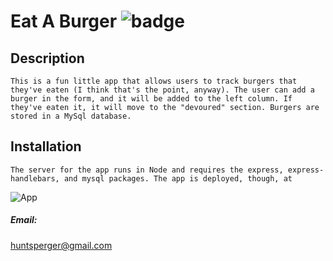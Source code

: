 # Eat A Burger   ![badge](https://img.shields.io/badge/MMM-Burgers-brightgreen)

    
## Description
    This is a fun little app that allows users to track burgers that they've eaten (I think that's the point, anyway). The user can add a burger in the form, and it will be added to the left column. If they've eaten it, it will move to the "devoured" section. Burgers are stored in a MySql database.

## Installation
    
    The server for the app runs in Node and requires the express, express-handlebars, and mysql packages. The app is deployed, though, at 
        

![App](public/assets/img/app.png)

##### Email: 
huntsperger@gmail.com

